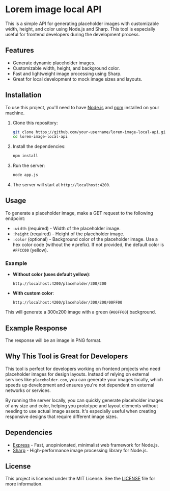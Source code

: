 # Lorem image local API

This is a simple API for generating placeholder images with customizable width, height, and color using Node.js and Sharp. This tool is especially useful for frontend developers during the development process.

## Features

- Generate dynamic placeholder images.
- Customizable width, height, and background color.
- Fast and lightweight image processing using Sharp.
- Great for local development to mock image sizes and layouts.

## Installation

To use this project, you'll need to have [Node.js](https://nodejs.org/) and [npm](https://www.npmjs.com/) installed on your machine.

1. Clone this repository:
    ```bash
    git clone https://github.com/your-username/lorem-image-local-api.git
    cd lorem-image-local-api
    ```

2. Install the dependencies:
    ```bash
    npm install
    ```

3. Run the server:
    ```bash
    node app.js
    ```

4. The server will start at `http://localhost:4200`.

## Usage

To generate a placeholder image, make a GET request to the following endpoint:


- `:width` (required) - Width of the placeholder image.
- `:height` (required) - Height of the placeholder image.
- `:color` (optional) - Background color of the placeholder image. Use a hex color code (without the `#` prefix). If not provided, the default color is `#FFCC00` (yellow).

### Example

- **Without color (uses default yellow)**:
    ```
    http://localhost:4200/placeholder/300/200
    ```

- **With custom color**:
    ```
    http://localhost:4200/placeholder/300/200/00FF00
    ```

This will generate a 300x200 image with a green (`#00FF00`) background.

## Example Response

The response will be an image in PNG format.

## Why This Tool is Great for Developers

This tool is perfect for developers working on frontend projects who need placeholder images for design layouts. Instead of relying on external services like `placeholder.com`, you can generate your images locally, which speeds up development and ensures you're not dependent on external networks or services.

By running the server locally, you can quickly generate placeholder images of any size and color, helping you prototype and layout elements without needing to use actual image assets. It's especially useful when creating responsive designs that require different image sizes.

## Dependencies

- [Express](https://expressjs.com/) - Fast, unopinionated, minimalist web framework for Node.js.
- [Sharp](https://sharp.pixelplumbing.com/) - High-performance image processing library for Node.js.

## License

This project is licensed under the MIT License. See the [LICENSE](LICENSE) file for more information.